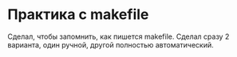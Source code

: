 # Практика с makefile
Сделал, чтобы запомнить, как пишется makefile. Сделал сразу 2 варианта, один ручной, другой полностью автоматический.
